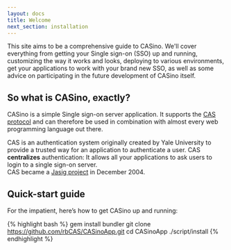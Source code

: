 ```yaml
---
layout: docs
title: Welcome
next_section: installation
---
```


This site aims to be a comprehensive guide to CASino. We'll cover everything from getting your Single sign-on (SSO) up and running, customizing the way it works and looks, deploying to various environments, get your applications to work with your brand new SSO, as well as some advice on participating in the future development of CASino itself.

## So what is CASino, exactly?

CASino is a simple Single sign-on server application. It supports the [CAS protocol](http://www.jasig.org/cas/protocol) and can therefore be used in combination with almost every web programming language out there.

CAS is an authentication system originally created by Yale University to provide a trusted way for an application to authenticate a user. CAS <strong>centralizes</strong> authentication: It allows all your applications to ask users to login to a single sign-on server.<br />
CAS became a <a href="http://www.jasig.org/cas">Jasig project</a> in December 2004.

## Quick-start guide

For the impatient, here’s how to get CASino up and running:

{% highlight bash %}
gem install bundler
git clone https://github.com/rbCAS/CASinoApp.git
cd CASinoApp
./script/install <database>
{% endhighlight %}
